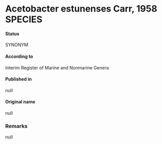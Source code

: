 Acetobacter estunenses Carr, 1958 SPECIES
=======

#### Status
SYNONYM

#### According to
Interim Register of Marine and Nonmarine Genera

#### Published in
null

#### Original name
null

### Remarks
null